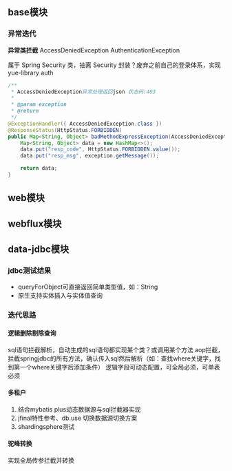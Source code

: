 ## base模块
### 异常迭代
**异常类拦截**
AccessDeniedException
AuthenticationException

属于 Spring Security 类，抽离 Security 封装？废弃之前自己的登录体系，实现 yue-library auth

```java
/**
 * AccessDeniedException异常处理返回json 状态码:403
 * 
 * @param exception
 * @return
 */
@ExceptionHandler({ AccessDeniedException.class })
@ResponseStatus(HttpStatus.FORBIDDEN)
public Map<String, Object> badMethodExpressException(AccessDeniedException exception) {
	Map<String, Object> data = new HashMap<>();
	data.put("resp_code", HttpStatus.FORBIDDEN.value());
	data.put("resp_msg", exception.getMessage());

	return data;
}
```

## web模块
## webflux模块
## data-jdbc模块
### jdbc测试结果
- queryForObject可直接返回简单类型值，如：String
- 原生支持实体插入与实体值查询

### 迭代思路
#### 逻辑删除剔除查询
sql语句拦截解析，自动生成的sql语句都实现某个类？或调用某个方法
aop拦截，拦截springjdbc的所有方法，确认传入sql然后解析（如：查找where关键字，找到第一个where关键字后添加条件）
逻辑字段可动态配置，可全局必须，可单表必须

#### 多租户
1. 结合mybatis plus动态数据源与sql拦截器实现
2. jfinal特性参考、db.use 切换数据源切换方案
3. shardingsphere测试

#### 驼峰转换
实现全局传参拦截并转换